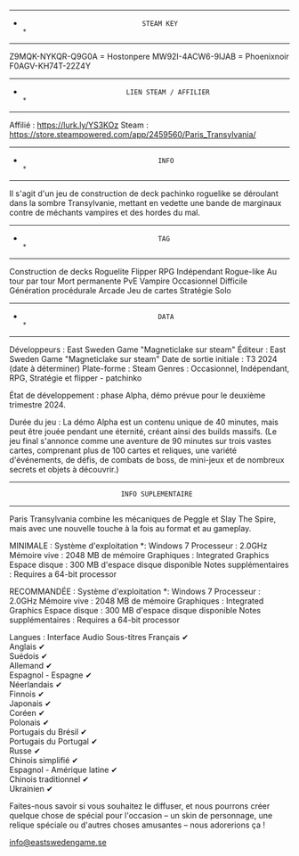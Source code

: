 
********************************************************************************
*									STEAM KEY								   *
********************************************************************************

Z9MQK-NYKQR-Q9G0A = Hostonpere
MW92I-4ACW6-9IJAB = Phoenixnoir
F0AGV-KH74T-22Z4Y




********************************************************************************
*								LIEN STEAM / AFFILIER						   *
********************************************************************************
Affilié : https://lurk.ly/YS3KOz
Steam : https://store.steampowered.com/app/2459560/Paris_Transylvania/




********************************************************************************
*										INFO								   *
********************************************************************************

Il s'agit d'un jeu de construction de deck pachinko roguelike se déroulant dans 
la sombre Transylvanie, mettant en vedette une bande de marginaux contre de 
méchants vampires et des hordes du mal.




********************************************************************************
*										TAG									   *
********************************************************************************

Construction de decks
Roguelite
Flipper
RPG
Indépendant
Rogue-like
Au tour par tour
Mort permanente
PvE
Vampire
Occasionnel
Difficile
Génération procédurale
Arcade
Jeu de cartes
Stratégie
Solo



********************************************************************************
*										DATA								   *
********************************************************************************

Développeurs : East Sweden Game "Magneticlake sur steam"
Éditeur : East Sweden Game "Magneticlake sur steam"
Date de sortie initiale : T3 2024 (date à déterminer)
Plate-forme : Steam
Genres : Occasionnel, Indépendant, RPG, Stratégie et flipper - patchinko

État de développement : phase Alpha, démo prévue pour le deuxième trimestre 
						2024.
						
Durée du jeu : La démo Alpha est un contenu unique de 40 minutes, mais 
			   peut être jouée pendant une éternité, créant ainsi des builds 
			   massifs. (Le jeu final s'annonce comme une aventure de 90 
			   minutes sur trois vastes cartes, comprenant plus de 100 cartes
			   et reliques, une variété d'événements, de défis, 
			   de combats de boss, de mini-jeux et de nombreux secrets 
			   et objets à découvrir.)




********************************************************************************
								INFO SUPLEMENTAIRE
********************************************************************************

Paris Transylvania combine les mécaniques de Peggle et Slay The Spire, mais 
avec une nouvelle touche à la fois au format et au gameplay.



MINIMALE :
Système d'exploitation  *: Windows 7
Processeur : 2.0GHz
Mémoire vive : 2048 MB de mémoire
Graphiques : Integrated Graphics
Espace disque : 300 MB d'espace disque disponible
Notes supplémentaires : Requires a 64-bit processor


RECOMMANDÉE  :
Système d'exploitation  *: Windows 7
Processeur : 2.0GHz
Mémoire vive : 2048 MB de mémoire
Graphiques : Integrated Graphics
Espace disque : 300 MB d'espace disque disponible
Notes supplémentaires : Requires a 64-bit processor



Langues :
							Interface		Audio		Sous-titres
Français						✔		
Anglais							✔		
Suédois							✔		
Allemand						✔		
Espagnol - Espagne				✔		
Néerlandais						✔		
Finnois							✔		
Japonais						✔		
Coréen							✔		
Polonais						✔		
Portugais du Brésil				✔		
Portugais du Portugal			✔		
Russe							✔		
Chinois simplifié				✔		
Espagnol - Amérique latine		✔		
Chinois traditionnel			✔		
Ukrainien						✔		



Faites-nous savoir si vous souhaitez le diffuser, et nous pourrons créer
quelque chose de spécial pour l'occasion – un skin de personnage, une relique
spéciale ou d'autres choses amusantes – nous adorerions ça !

info@eastswedengame.se